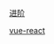 [进阶](https://juejin.cn/post/6844904103504527374)

[vue-react](https://lq782655835.github.io/blogs/vue/diff-vue-vs-react.html)
